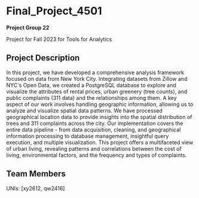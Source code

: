 # Final_Project_4501

**Project Group 22**

Project for Fall 2023 for Tools for Analytics

## Project Description

In this project, we have developed a comprehensive analysis framework focused on data from New York City. Integrating datasets from Zillow and NYC's Open Data, we created a PostgreSQL database to explore and visualize the attributes of rental prices, urban greenery (tree counts), and public complaints (311 data) and the relationships among them. A key aspect of our work involves handling geographic information, allowing us to analyze and visualize spatial data patterns. We have processed geographical location data to provide insights into the spatial distribution of trees and 311 complaints across the city. Our implementation covers the entire data pipeline - from data acquisition, cleaning, and geographical information processing to database management, insightful query execution, and multiple visualization. This project offers a multifaceted view of urban living, revealing patterns and correlations between the cost of living, environmental factors, and the frequency and types of complaints.

## Team Members

UNIs: [xy2612, qw2416]

